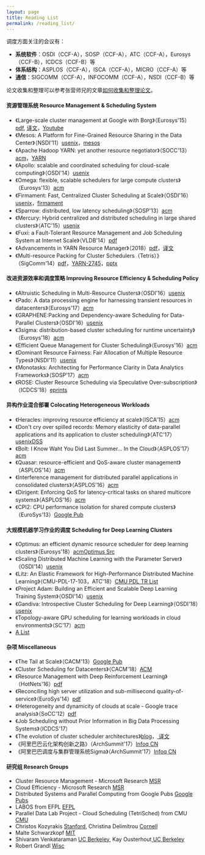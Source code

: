 ```yaml
---
layout: page
title: Reading List
permalink: /reading_list/
---
```


调度方面关注的会议有：

  - **系统软件**：OSDI（CCF-A），SOSP（CCF-A），ATC（CCF-A），Eurosys（CCF-B），ICDCS（CCF-B）等
  - **体系结构**：ASPLOS（CCF-A），ISCA（CCF-A），MICRO（CCF-A）等
  - **通信**：SIGCOMM（CCF-A），INFOCOMM（CCF-A），NSDI（CCF-B）等

论文收集和整理可以参考张营师兄的文章[如何收集和整理论文](https://ying-zhang.github.io/misc/2016/we-love-paper)。

#### 资源管理系统 Resource Management & Scheduling System

  - 《Large-scale cluster management at Google with
    Borg》（Eurosys'15）[pdf](https://pdos.csail.mit.edu/6.824/papers/borg.pdf),
    [译文](https://ying-zhang.github.io/yi/2017/x-eurosys15-borg-cn/)，[Youtube](https://www.youtube.com/watch?v=0W49z8hVn0k)
  - 《Mesos: A Platform for Fine-Grained Resource Sharing in the Data
    Center》（NSDI'11）[usenix](http://static.usenix.org/events/nsdi11/tech/full_papers/Hindman_new.pdf)，[mesos](http://mesos.apache.org/)
  - 《Apache Hadoop YARN: yet another resource
    negotiator》（SOCC'13）[acm](https://dl.acm.org/citation.cfm?id=2523633)，[YARN](https://hadoop.apache.org/docs/current/hadoop-yarn/hadoop-yarn-site/YARN.html)
  - 《Apollo: scalable and coordinated scheduling for cloud-scale
    computing》（OSDI'14）[usenix](https://www.usenix.org/system/files/conference/osdi14/osdi14-paper-boutin_0.pdf)
  - 《Omega: flexible, scalable schedulers for large compute
    clusters》（Eurosys'13）[acm](https://dl.acm.org/citation.cfm?id=2465386)
  - 《Firmament: Fast, Centralized Cluster Scheduling at
    Scale》（OSDI'16）[usenix](https://www.usenix.org/conference/osdi16/technical-sessions/presentation/gog)，[firmament](https://github.com/camsas/firmament)
  - 《Sparrow: distributed, low latency
    scheduling》（SOSP'13）[acm](https://dl.acm.org/citation.cfm?id=2522716)
  - 《Mercury: Hybrid centralized and distributed scheduling in large
    shared
    clusters》（ATC'15）[usenix](https://www.usenix.org/system/files/conference/atc15/atc15-paper-karanasos.pdf)
  - 《Fuxi: a Fault-Tolerant Resource Management and Job Scheduling
    System at Internet
    Scale》（VLDB'14）[pdf](http://www.vldb.org/pvldb/vol7/p1393-zhang.pdf)
  - 《Advancements in YARN Resource
    Manager》（2018）[pdf](https://www.microsoft.com/en-us/research/uploads/prod/2018/02/yarn-big-data-encyclopedia-2018.pdf)，[译文](https://ying-zhang.github.io/yi/2018/x-adv-yarn/)
  - 《Multi-resource Packing for Cluster
    Schedulers（Tetris）》（SigComm'14）[pdf](https://www.cs.cmu.edu/~xia/resources/Documents/grandl_sigcomm14.pdf)，[YARN-2745](https://issues.apache.org/jira/browse/YARN-2745)，[pptx](https://issues.apache.org/jira/secure/attachment/12677137/sigcomm_14_tetris_talk.pptx)

#### 改进资源效率和调度策略 Improving Resource Efficiency & Scheduling Policy

  - 《Altruistic Scheduling in Multi-Resource
    Clusters》（OSDI'16）[usenix](https://www.usenix.org/conference/osdi16/technical-sessions/presentation/grandl_altruistic)
  - 《Pado: A data processing engine for harnessing transient resources
    in
    datacenters》（Eurosys'17）[acm](https://dl.acm.org/citation.cfm?id=3064181)
  - 《GRAPHENE:Packing and Dependency-aware Scheduling for Data-Parallel
    Clusters》（OSDI'16）[usenix](https://www.usenix.org/sites/default/files/osdi16_full_proceedings_interior.pdf#page=89)
  - 《3sigma: distribution-based cluster scheduling for runtime
    uncertainty》（Eurosys'18）[acm](https://dl.acm.org/citation.cfm?id=3190515)
  - 《Efficient Queue Management for Cluster
    Scheduling》（Eurosys'16）[acm](https://dl.acm.org/citation.cfm?id=2901354)
  - 《Dominant Resource Fairness: Fair Allocation of Multiple Resource
    Types》（NSDI'11）[usenix](http://static.usenix.org/events/nsdi11/tech/full_papers/Ghodsi.pdf)
  - 《Monotasks: Architecting for Performance Clarity in Data Analytics
    Frameworks》（SOSP'17）[acm](https://dl.acm.org/citation.cfm?id=3132766)
  - 《ROSE: Cluster Resource Scheduling via Speculative
    Over-subscription》（ICDCS'18）[eprints](http://eprints.lancs.ac.uk/125028/)

#### 异构作业混合部署 Colocating Heterogeneous Workloads

  - 《Heracles: improving resource efficiency at
    scale》（ISCA'15）[acm](http://dl.acm.org/citation.cfm?doid=2749469.2749475)
  - 《Don't cry over spilled records: Memory elasticity of data-parallel
    applications and its application to cluster
    scheduling》（ATC'17）[usenix](https://www.usenix.org/conference/atc17/technical-sessions/presentation/iorgulescu)[DSS](https://github.com/epfl-labos/DSS)
  - 《Bolt: I Know Waht You Did Last Summer... In the
    Cloud》（ASPLOS'17）[acm](http://dl.acm.org/citation.cfm?id=3037703)
  - 《Quasar: resource-efficient and QoS-aware cluster
    management》（ASPLOS'14）[acm](https://dl.acm.org/citation.cfm?id=2541941)
  - 《Interference management for distributed parallel applications in
    consolidated
    clusters》（ASPLOS'16）[acm](https://dl.acm.org/citation.cfm?id=2872388)
  - 《Dirigent: Enforcing QoS for latency-critical tasks on shared
    multicore
    systems》（ASPLOS'16）[acm](https://dl.acm.org/citation.cfm?id=2872394)
  - 《CPI2: CPU performance isolation for shared compute
    clusters》（EuroSys'13）[Google
    Pub](https://ai.google/research/pubs/pub40737)

#### 大规模机器学习作业的调度 Scheduling for Deep Learning Clusters

  - 《Optimus: an efficient dynamic resource scheduler for deep learning
    clusters》（Eurosys'18）[acm](https://dl.acm.org/citation.cfm?id=3190517)[Optimus
    Src](https://github.com/eurosys18-Optimus/Optimus)
  - 《Scaling Distributed Machine Learning with the Parameter
    Server》（OSDI'14）[usenix](https://www.usenix.org/system/files/conference/osdi14/osdi14-paper-li_mu.pdf)
  - 《Litz: An Elastic Framework for High-Performance Distributed Machine
    Learning》（CMU-PDL-17-103，ATC'18）[CMU PDL TR
    List](http://www.pdl.cmu.edu/Publications/pubs-tr.shtml)
  - 《Project Adam: Building an Efficient and Scalable Deep Learning
    Training
    System》（OSDI'14）[usenix](https://www.usenix.org/system/files/conference/osdi14/osdi14-paper-chilimbi.pdf)
  - 《Gandiva: Introspective Cluster Scheduling for Deep
    Learning》（OSDI'18）[usenix](https://homes.cs.washington.edu/~patelp1/papers/gandiva-osdi18.pdf)
  - 《Topology-aware GPU scheduling for learning workloads in cloud
    environments》（SC'17）[acm](https://dl.acm.org/citation.cfm?id=3126933)
  - [ A
    List](https://github.com/gaocegege/papers-notebook/labels/area%2Flarge-scale-ml%20)

#### 杂项 Miscellaneous

  - 《The Tail at Scale》（CACM'13）[Google
    Pub](https://ai.google/research/pubs/pub40801)
  - 《Cluster Scheduling for
    Datacenters》（CACM'18）[ACM](https://cacm.acm.org/magazines/2018/5/227184-research-for-practice/fulltext)
  - 《Resource Management with Deep Reinforcement
    Learning》（HotNets'16）[pdf](https://people.csail.mit.edu/alizadeh/papers/deeprm-hotnets16.pdf)
  - 《Reconciling high server utilization and sub-millisecond
    quality-of-service》（EuroSys'14）[pdf](http://csl.stanford.edu/~christos/publications/2014.mutilate.eurosys.pdf)
  - 《Heterogeneity and dynamicity of clouds at scale - Google trace
    analysis》（SoCC'12）[pdf](http://www.pdl.cmu.edu/PDL-FTP/CloudComputing/googletrace-socc2012.pdf)
  - 《Job Scheduling without Prior Information in Big Data Processing
    Systems》（ICDCS'17）
  - 《The evolution of cluster scheduler
    architectures》[blog](http://firmament.io/blog/scheduler-architectures.html)，[
    译文](http://www.infoq.com/cn/articles/scheduler-architectures%20)
  - 《阿里巴巴云化架构创新之路》（ArchSummit'17）[Infoq
    CN](http://www.infoq.com/cn/presentations/the-way-of-innovation-of-alibaba-cloud-architecture)
  - 《阿里巴巴调度与集群管理系统Sigma》（ArchSummit'17）[Infoq
    CN](http://www.infoq.com/cn/presentations/alibaba-scheduling-and-cluster-management-system-sigma)

#### 研究组 Research Groups

  - Cluster Resource Management - Microsoft Research [
    MSR](https://www.microsoft.com/en-us/research/project/cluster-resource-management/%20)
  - Cloud Efficiency - Microsoft Research [
    MSR](https://www.microsoft.com/en-us/research/group/cloud-efficiency/%20)
  - Distributed Systems and Parallel Computing from Google Pubs [ Google
    Pubs](https://ai.google/research/pubs?area=DistributedSystemsandParallelComputing%20)
  - LABOS from EFPL [ EFPL](https://labos.epfl.ch/page-43468-en.html%20)
  - Parallel Data Lab Project - Cloud Scheduling (TetriSched) from CMU [
    CMU](http://www.pdl.cmu.edu/TetriSched/index.shtml%20)
  - Christos Kozyrakis [
    Stanford](http://csl.stanford.edu/~christos/%20), Christina
    Delimitrou [ Cornell](http://www.csl.cornell.edu/~delimitrou/%20)
  - Malte Schwarzkopf [ MIT](https://people.csail.mit.edu/malte/%20)
  - Shivaram Venkataraman [ UC Berkeley](http://shivaram.org/#pubs%20),
    Kay Ousterhout[ UC
    Berkeley](https://people.eecs.berkeley.edu/~keo/%20)
  - Robert Grandl [ Wisc](http://pages.cs.wisc.edu/~rgrandl/%20)
